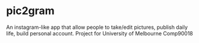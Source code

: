 # pic2gram
An instagram-like app that allow people to take/edit pictures, publish daily life, build personal account. Project for University of Melbourne Comp90018
